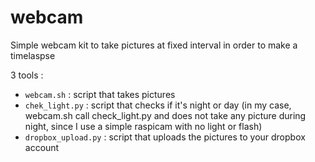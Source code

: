 # webcam

Simple webcam kit to take pictures at fixed interval in order to make a timelaspse

3 tools :
- `webcam.sh` : script that takes pictures
- `chek_light.py` : script that checks if it's night or day (in my case, webcam.sh call check_light.py and does not take any picture during night, since I use a simple raspicam with no light or flash)
- `dropbox_upload.py` : script that uploads the pictures to your dropbox account
